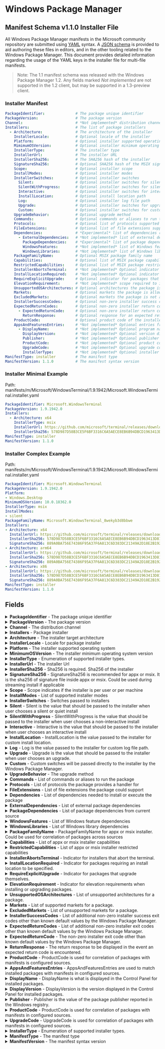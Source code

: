 # Windows Package Manager
## Manifest Schema v1.1.0 Installer File
All Windows Package Manager manifests in the Microsoft community repository are submitted using [YAML](https://yaml.org/spec/) syntax. A [JSON schema](https://github.com/microsoft/winget-cli/blob/master/schemas/JSON/manifests/v1.1.0/manifest.installer.1.1.0.json) is provided to aid authoring these files in editors, and in the other tooling related to the Windows Package Manager. This document provides detailed information regarding the usage of the YAML keys in the installer file for multi-file manifests. 

>Note: The 1.1 manifest schema was released with the Windows Package Manager 1.2. Any fields marked *Not implemented* are not supported in the 1.2 client, but may be supported in a 1.3-preview client.

### Installer Manifest

```YAML
PackageIdentifier:              # The package unique identifier
PackageVersion:                 # The package version
Channel:                        # *Not implemented* distribution channel
Installers:                     # The list of package installers
  - Architecture:               # The architecture of the installer
    InstallerLocale:            # Optional locale of the installer
    Platform:                   # Optional installer supported operating system
    MimimumOSVersion:           # Optional installer minimum operating system version
    InstallerType:              # The installer type
    InstallerUrl:               # The installer URL
    InstallerSha256:            # The SHA256 hash of the installer
    SignatureSha256:            # Optional SHA256 hash of the MSIX signature
    Scope:                      # Optional installer scope
    InstallModes:               # Optional installer modes
    InstallerSwitches:          # Optional installer switches
      Silent:                   # Optional installer switches for silent
      SilentWithProgress:       # Optional installer switches for silent with progress
      Interactive:              # Optional installer switches for interactive
      InstallLocation:          # Optional install location path
      Log:                      # Optional installer log file path
      Upgrade:                  # Optional installer switches for upgrade
      Custom:                   # Optional installer switches for custom behavior
    UpgradeBehavior:            # Optional upgrade method
    Commands:                   # Optional commands or aliases to run the package
    Protocols:                  # Optional list of protocols supported by the package
    FileExtensions:             # Optional list of file extensions supported by the package
    Dependencies:               # *Experimental* list of dependencies required by the package
      - ExternalDependencies:   # *Not implemented* list of external dependencies
        PackageDependencies:    # *Experimental* list of package dependencies
        WindowsFeatures:        # *Not implemented* list of Windows feature dependencies
        WindowsLibraries:       # *Not implemented* list of Windows library dependencies
    PackageFamilyName:          # Optional MSIX package family name
    Capabilities:               # Optional list of MSIX package capabilities
    RestrictedCapabilities:     # Optional list of MSIX package restricted capabilities
    InstallerAbortsTerminal:    # *Not implemented* Optional indicator for packages that abort terminal
    InstallLocationRequired:    # *Not implemented* Optional indicator for packages that require install location
    RequireExplicitUpgrade:     # Optional indicator for packages that upgrade themselves
    ElevationRequirement:       # *Not implemented* scope required to install package
    UnsupportedOSArchitectures: # Optional architectures the package is not supported on
    Markets:                    # Optional markets the package is allowed to be installed
    ExcludedMarkets:            # Optional markets the package is not allowed to be installed
    InstallerSuccessCodes:      # Optional non-zero installer success codes
    ExpectedReturnCodes:        # Optional non-zero installer return codes
      - ExpectedReturnCode:     # Optional non-zero installer return code
        ReturnResponse:         # Optional response for an expected return code
    ProductCode:                # Optional product code of the installer
    AppsAndFeaturesEntries:     # *Not implemented* Optional entries from the Add and Remove Programs (ARP) table
      - DisplayName:            # *Not implemented* Optional program name shown in the ARP entry
        DisplayVersion:         # *Not implemented* Optional version displayed in the ARP entry
        Publisher:              # *Not implemented* Optional publisher displayed in the ARP entry
        ProductCode:            # *Not implemented* Optional product code of the installer
        UpgradeCode:            # *Not implemented* Optional upgrade code of the installer
        InstallerType:          # *Not implemented* Optional installer type
ManifestType: installer         # The manifest type
ManifestVersion: 1.1.0          # The manifest syntax version
```

### Installer Minimal Example

Path: manifests/m/Microsoft/WindowsTerminal/1.9.1942/Microsoft.WindowsTerminal.installer.yaml

```YAML
PackageIdentifier: Microsoft.WindowsTerminal
PackageVersion: 1.9.1942.0
Installers:
  - Architecture: x64
    InstallerType: msix
    InstallerUrl: https://github.com/microsoft/terminal/releases/download/v1.9.1942.0/Microsoft.WindowsTerminal_1.9.1942.0_8wekyb3d8bbwe.msixbundle
    InstallerSha256: 578D987D58B3CE5F6BF3316C6A5AECE8EB6B94DBCD1963413D81CB313D6C28D5
ManifestType: installer
ManifestVersion: 1.1.0
```

### Installer Complex Example

Path: manifests/m/Microsoft/WindowsTerminal/1.9.1942/Microsoft.WindowsTerminal.installer.yaml

```YAML
PackageIdentifier: Microsoft.WindowsTerminal
PackageVersion: 1.9.1942.0
Platform:
- Windows.Desktop
MinimumOSVersion: 10.0.18362.0
InstallerType: msix
InstallModes:
- silent
PackageFamilyName: Microsoft.WindowsTerminal_8wekyb3d8bbwe
Installers:
- Architecture: x64
  InstallerUrl: https://github.com/microsoft/terminal/releases/download/v1.9.1942.0/Microsoft.WindowsTerminal_1.9.1942.0_8wekyb3d8bbwe.msixbundle
  InstallerSha256: 578D987D58B3CE5F6BF3316C6A5AECE8EB6B94DBCD1963413D81CB313D6C28D5
  SignatureSha256: 889A0BA756E74386F95A37F6A813C6D383DC21349A2D18E2B192D4E0E7F80659
- Architecture: arm64
  InstallerUrl: https://github.com/microsoft/terminal/releases/download/v1.9.1942.0/Microsoft.WindowsTerminal_1.9.1942.0_8wekyb3d8bbwe.msixbundle
  InstallerSha256: 578D987D58B3CE5F6BF3316C6A5AECE8EB6B94DBCD1963413D81CB313D6C28D5
  SignatureSha256: 889A0BA756E74386F95A37F6A813C6D383DC21349A2D18E2B192D4E0E7F80659
- Architecture: x86
  InstallerUrl: https://github.com/microsoft/terminal/releases/download/v1.9.1942.0/Microsoft.WindowsTerminal_1.9.1942.0_8wekyb3d8bbwe.msixbundle
  InstallerSha256: 578D987D58B3CE5F6BF3316C6A5AECE8EB6B94DBCD1963413D81CB313D6C28D5
  SignatureSha256: 889A0BA756E74386F95A37F6A813C6D383DC21349A2D18E2B192D4E0E7F80659
ManifestType: installer
ManifestVersion: 1.1.0
```

## Fields

<details>
 <summary><b>PackageIdentifier</b> - The package unique identifier</summary>

 **Required Field**

 This key is the unique identifier for a given package. This value is generally in the form of `Publisher.Package`. It is case sensitve, and this value must match the folder structure under the partition directory in GitHub.
</details>

<details>
 <summary><b>PackageVersion</b> - The package version</summary>

 **Required Field**

 This key represents the version of the package. It is related to the specific release this manifests targets. In some cases you will see a perfectly formed [semantic](https://semver.org) version number, and in other cases you might see something different. These may be date driven, or they might have other characters with some package specific meaning for example.

 The Windows Package Manager client uses this version to determine if an upgrade for a package is available. In some cases, packages may be released with a marketing driven version, and that causes trouble with the [`winget upgrade`](https://docs.microsoft.com/windows/package-manager/winget/upgrade) command. 

 >Note: The current best practice is to use the value reported in Add / Remove Programs when this version of the package is installed. In some cases, packages do not report a version resulting in an upgrade loop or other unwanted behavior. This practice may seem contrary to using semantic versioning, but it provides the best end to end experience for customers. It will take time for publishers and ISVs to migrate to semantic versioning, and some may intentionally choose to preserve other versioning schemes. In these cases, it is best practice to include the "AppsAndFeaturesEntries" section for each installer.
</details>

<details>
 <summary><b>Channel</b> - The distribution channel</summary>

 **Optional Field**

 This key represents the distribution channel for a package. Examples may include "stable" or "beta".

 >Note: This key is included for future use. The Windows Package Manager currently does not have any behavior associated with this key. The intent behind this key is to help disambiguate the different channels for packages lacking support for side by side installation. Some packages support having more than one package channel available on a system simultaneously; in this case it is better to use unique packages rather than channels. This key is intended to ensure the proper channel for a package is used during install and upgrade scenarios.
</details>

<details>
 <summary><b>Installers</b> - Package installer</summary>

 **Required Field**

 The key represents an installer for a package.

 >Note: Many of the keys related to installers may either be at the root level of the manifest, or included in an installer. Any values provided at the root level and not specified in an installer will be inherited.
</details>

<details>
 <summary><b>Architecture</b> - The installer target architecture</summary>

 **Required Field**

 This key represents the hardware architecture targeted by the installer. The Windows Package Manager will attempt to determine the best architecture to use. If emulation is available and the native hardware architecture does not have a supported installer, the emulated architecture may be used.
</details>

<details>
 <summary><b>InstallerLocale</b> - Locale for package installer</summary>

 **Optional Field**

 This key represents the locale for an installer *not* the package meta-data. Some installers are compiled with locale or language specific properties. If this key is present, it is used to represent the package locale for an installer.
 
 >Note: This key may be present in the root of the manifest as the default value for all installer nodes. This key may also be present in an individual installer node as well. If this key is in the manifest root and in an installer node, the value in the installer node will apply.
</details>

<details>
 <summary><b>Platform</b> - The installer supported operating system</summary>

 **Optional Field**

 This key represents the Windows platform targeted by the installer. The Windows Package Manager currently supports "Windows.Desktop" and "Windows.Universal". The Windows Package Manager client currently has no behavior associated with this property. It was added for future looking scenarios.

 >Note: This key may be present in the root of the manifest as the default value for all installer nodes. This key may also be present in an individual installer node as well. If this key is in the manifest root and in an installer node, the value in the installer node will apply.
</details>

<details>
 <summary><b>MinimumOSVersion</b> - The installer minimum operating system version</summary>

 **Optional Field**

 This key represents the minimum version of the Windows operating system supported by the package.
 
 >Note: This key may be present in the root of the manifest as the default value for all installer nodes. This key may also be present in an individual installer node as well. If this key is in the manifest root and in an installer node, the value in the installer node will apply.
</details>

<details>
 <summary><b>InstallerType</b> - Enumeration of supported installer types.</summary>

 **Required Field**

 This key represents the installer type for the package. The Windows Package Manager supports [MSIX](https://docs.microsoft.com/windows/msix/overview), [MSI](https://docs.microsoft.com/windows/win32/msi/windows-installer-portal), and executable installers. Some well known formats ([Inno](https://jrsoftware.org/isinfo.php), [Nullsoft](https://sourceforge.net/projects/nsis/), [WiX](https://wixtoolset.org/), and [Burn](https://wixtoolset.org/documentation/manual/v3/bundle/)) provide standard sets of installer switches to provide different installer experiences.

 >Note: The Windows Package Manager defaults to the install mode providing install progress. A best practice is to determine if one of the supported installer technologies was used to build an installer with the .exe file extension. The [Windows Package Manager Manifest Creator](https://github.com/microsoft/winget-create) tool can be used to determine if one of the known tools was used to build an installer with the .exe file extension.

 >Note: The Windows Package Manager 1.2 does not support loose executables with the .exe or .com file extension directly. Compressed files containing installers,  loose executables, and Progressive Web Applications (PWAs) are also not supported.
 
 >Note: This key may be present in the root of the manifest as the default value for all installer nodes. This key may also be present in an individual installer node as well. If this key is in the manifest root and in an installer node, the value in the installer node will apply.
</details>

<details>
 <summary><b>InstallerUrl</b> - The installer Url</summary>

 **Required Field**

 This key represents the URL to download the installer.
</details>

<details>
 <summary><b>InstallerSha256</b> - Sha256 is required. Sha256 of the installer</summary>

 **Required Field**

 This key represents the SHA 256 hash for the installer. It is used to confirm the installer has not been modified. The Windows Package Manager will compare the hash in the manifest with the calculated hash of the installer after it has been downloaded.

 >Note:  The [Windows Package Manager Manifest Creator](https://github.com/microsoft/winget-create) can be used to determine the SHA 256 of the installer. The `winget hash &lt;pathToInstaller&gt;` command can also be used to determine the SHA 256 of the installer.
</details>

<details>
 <summary><b>SignatureSha256</b> - SignatureSha256 is recommended for appx or msix. It is the sha256 of signature file inside appx or msix. Could be used during streaming install if applicable</summary>

 **Optional Field**

 This key represents the signature file (AppxSignature.p7x) inside an MSIX installer. It is used to provide streaming install for MSIX packages.

 >Note: MSIX installers must be signed to be included in the Microsoft community package repository. If the installer is an MSIX this signature should be included in the manifest. The [Windows Package Manager Manifest Creator](https://github.com/microsoft/winget-create) can be used to determine the signature SHA 256. The `winget hash <pathToInstaller> --msix` command can also be used to determine the signature SHA 256.
</details>

<details>
 <summary><b>Scope</b> - Scope indicates if the installer is per user or per machine</summary>

 **Optional Field**

 This key represents the scope the package is installed under. The two configurations are "user" and "machine". Some installers support only one of these scopes while others support both via arguments passed to the installer using "InstallerSwitches".
 
 >Note: This key may be present in the root of the manifest as the default value for all installer nodes. This key may also be present in an individual installer node as well. If this key is in the manifest root and in an installer node, the value in the installer node will apply.
</details>

<details>
 <summary><b>InstallModes</b> - List of supported installer modes</summary>

 **Optional Field**

 This key represents the install modes supported by the installer. The Microsoft community package repository requires a package support "silent" and "silent with progress". The Windows Package Manager also supports "interactive" installers. The Windows Package Manager client does not have any behavior associated with this key.

 >Note: Some installers will attempt to install missing dependencies. If these dependencies require user interaction, the package will not be allowed into the Microsoft community package repository.

 >Note: This key may be present in the root of the manifest as the default value for all installer nodes. This key may also be present in an individual installer node as well. If this key is in the manifest root and in an installer node, the value in the installer node will apply.
</details>

<details>
  <summary><b>InstallerSwitches</b> - Switches passed to installers</summary>

  **Optional Field**

  This key represents the set of switches passed to installers. 

   **Windows Package Manager Community Repository**

   The Microsoft community repository currently requires support for silent and silent with progress installation. Many custom .exe installers will require the proper switches to meet this requirement. The [Windows Package Manager Manifest Creator](https://github.com/microsoft/winget-create) tool can be used to determine if one of the known tools was used to build an installer with the .exe file extension. In the event the tool is unable to determine the tool used to build the installer, the publisher may have documentation for the proper switches.
</details>

<details>
 <summary><b>Silent</b> - Silent is the value that should be passed to the installer when user chooses a silent or quiet install</summary>

 **Optional Field**

 This key represents switches passed to the installer to provide a silent install experience. These would be used when the command `winget install <package> --silent` is executed.

 >Note: When the Windows Package Manager installs a package using the "silent" install mode, any custom switches will also be passed to the installer. If a user applies override switches via command line via the Windows Package Manager, none of the switches from the manifest will be passed to the installer.
 
 >Note: This key may be present in the root of the manifest as the default value for all installer nodes. This key may also be present in an individual installer node as well. If this key is in the manifest root and in an installer node, the value in the installer node will apply.
</details>

<details>
 <summary><b>SilentWithProgress</b> - SilentWithProgress is the value that should be passed to the installer when user chooses a non-interactive install</summary>

 **Optional Field**

 This key represents switches passed to the installer to provide a silent with progress install experience. This is intended to allow a progress indication to the user, and the indication may come from an installer UI dialogue, but it must not require user interaction to complete. The Windows Package Manager currently defaults to this install experience.

 >Note: When the Windows Package Manager installs a package using the "silent with progress" install mode, any custom switches will also be passed to the installer. If a user applies override switches via command line via the Windows Package Manager, none of the switches from the manifest will be passed to the installer.
</details>

<details>
 <summary><b>Interactive</b> - Interactive is the value that should be passed to the installer when user chooses an interactive install</summary>

 **Optional Field**

 This key represents switches passed to the installer to provide an interactive install experience. This is intended to allow a user to interact with the installer. These would be used when the command `winget install <package> --interactive` is executed.

 >Note: When the Windows Package Manager installs a package using the "interactive" install mode, any custom switches will also be passed to the installer. If a user applies override switches via command line via the Windows Package Manager, none of the switches from the manifest will be passed to the installer.
</details>

<details>
 <summary><b>InstallLocation</b> - InstallLocation is the value passed to the installer for custom install location. </summary>

 **Optional Field**

 This key represents the path to install the package if the installer supports installing the package in a user configurable location. The **&lt;INSTALLPATH&gt;** token can be included in the switch value so the Windows Package Manager will replace the token with user provided path.
</details>

<details>
 <summary><b>Log</b> - Log is the value passed to the installer for custom log file path.</summary>

 **Optional Field**

  This key represents the path logs will be directed to if the installer supports specifying the log path in a user configurable location. The **&lt;LOGPATH&gt;** token can be included in the switch value so the Windows Package Manager will replace the token with user provided path.
</details>

<details>
 <summary><b>Upgrade</b> - Upgrade is the value that should be passed to the installer when user chooses an upgrade.</summary>

 **Optional Field**

 This key represents the switches to be passed to the installer during an upgrade. This will happen only if the upgrade behavior is "install".

 >Note: If a user applies override switches via command line via the Windows Package Manager, none of the switches from the manifest will be passed to the installer.
</details>

<details>
 <summary><b>Custom</b> - Custom switches will be passed directly to the installer by the Windows Package Manager.</summary>

 **Optional Field**

 This key represents any switches the Windows Package Manager will pass to the installer in addition to "Silent", "SilentWithProgress", and "Interactive".
 
 >Note: If a user applies override switches via command line via the Windows Package Manager, none of the switches from the manifest will be passed to the installer.
</details>

<details>
 <summary><b>UpgradeBehavior</b> - The upgrade method</summary>

 **Optional Field**

 This key represents what the Windows Package Manager should do regarding the currently installed package during a package upgrade. If the package should be uninstalled first, the "uninstallPrevious" value should be specified.

 >Note: This key may be present in the root of the manifest as the default value for all installer nodes. This key may also be present in an individual installer node as well. If this key is in the manifest root and in an installer node, the value in the installer node will apply.
</details>

<details>
 <summary><b>Commands</b> - List of commands or aliases to run the package</summary>

 **Optional Field**

 This key represents any commands or aliases used to execute the package after it has been installed.

 >Note: The Windows Package Manager does not update the path during the install workflow. In those cases, the user may need to restart their shell or terminal before the command will execute the newly installed package. The Windows Package Manager does not support any behavior related to commands or aliases.
 
 >Note: This key may be present in the root of the manifest as the default value for all installer nodes. This key may also be present in an individual installer node as well. If this key is in the manifest root and in an installer node, the value in the installer node will apply.
</details>

<details>
 <summary><b>Protocols</b> - List of protocols the package provides a handler for</summary>

 **Optional Field**

 This key represents any protocols supported by the package. The Windows Package Manager does not support any behavior related to protocols handled by a package.

 >Note: This key may be present in the root of the manifest as the default value for all installer nodes. This key may also be present in an individual installer node as well. If this key is in the manifest root and in an installer node, the value in the installer node will apply.
</details>

<details>
 <summary><b>FileExtensions</b> - List of file extensions the package could support</summary>

 **Optional Field**

 This key represents any file extensions supported by the package. The Windows Package Manager does not support any behavior related to the file extensions supported by the package.

 >Note: This key may be present in the root of the manifest as the default value for all installer nodes. This key may also be present in an individual installer node as well. If this key is in the manifest root and in an installer node, the value in the installer node will apply.
</details>

<details>
 <summary><b>Dependencies</b> - List of dependencies needed to install or execute the package</summary>

 **Optional Field**

 This key represents any dependencies required to install or run the package.

 >Note: The Windows Package Manager does not support any behavior related to dependencies.

 >Note: This key may be present in the root of the manifest as the default value for all installer nodes. This key may also be present in an individual installer node as well. If this key is in the manifest root and in an installer node, the value in the installer node will apply.
</details>

<details>
 <summary><b>ExternalDependencies</b> - List of external package dependencies</summary>

 **Optional Field**

 This key represents any external dependencies required to install or run the package.

 >Note: The Windows Package Manager does not support any behavior related to dependencies.
</details>

<details>
 <summary><b>PackageDependencies</b> - List of package dependencies from current source</summary>

 **Optional Field**

 This key represents any packages from the same source required to install or run the package.

 >Note: The Windows Package Manager does not support any behavior related to dependencies.
</details>

<details>
 <summary><b>WindowsFeatures</b> - List of Windows feature dependencies</summary>

 **Optional Field**

 This key represents any Windows features required to install or run the package.

 >Note: The Windows Package Manager does not support any behavior related to dependencies.
</details>

<details>
 <summary><b>WindowsLibraries</b> - List of Windows library dependencies</summary>

 **Optional Field**

 This key represents any Windows libraries required to install or run the package.

 >Note: The Windows Package Manager does not support any behavior related to dependencies.
</details>

<details>
 <summary><b>PackageFamilyName</b> - PackageFamilyName for appx or msix installer. Could be used for correlation of packages across sources</summary>

 **Optional Field**

 This key represents the package family name specified in an MSIX installer. This value is used to assist with matching packages from a source to the program installed in Windows via Add / Remove Programs for list, and upgrade behavior.
 
 >Note: This key may be present in the root of the manifest as the default value for all installer nodes. This key may also be present in an individual installer node as well. If this key is in the manifest root and in an installer node, the value in the installer node will apply.
</details>

<details>
 <summary><b>Capabilities</b> - List of appx or msix installer capabilities</summary>

 **Optional Field**

 This key represents the capabilities provided by an MSIX package. More information is available for [App capability declarations](https://docs.microsoft.com/windows/uwp/packaging/app-capability-declarations)

 >Note: This key may be present in the root of the manifest as the default value for all installer nodes. This key may also be present in an individual installer node as well. If this key is in the manifest root and in an installer node, the value in the installer node will apply.
</details>

<details>
 <summary><b>RestrictedCapabilities</b> - List of appx or msix installer restricted capabilities</summary>

 **Optional Field**

 This key represents the restricted capabilities provided by an MSIX package. More information is available for [App capability declarations](https://docs.microsoft.com/windows/uwp/packaging/app-capability-declarations)

 >Note: This key may be present in the root of the manifest as the default value for all installer nodes. This key may also be present in an individual installer node as well. If this key is in the manifest root and in an installer node, the value in the installer node will apply.
</details>

<details>
 <summary><b>InstallerAbortsTerminal</b> - Indicator for installers that abort the terminal.</summary>

 **Optional Field**

 This key represents the behavior associated with installers that abort the terminal. This most often occurs when a user is performing an upgrade of the running terminal. 

 >Note: Windows Terminal no longer causes this to occur as the MSIX install behavior from the Windows Package Manager is deferred registration.
</details>

<details>
 <summary><b>InstallLocationRequired</b> - Indicator for packages requiring an install location to be specified.</summary>

 **Optional Field**

 This key represents the requirement to have an install location specified. These installers are known to deploy files to the location the installer is executed in.

 >Note: The behavior associated with this key is not implemented in the Windows Package Manager 1.2 client.
</details>

<details>
  <summary><b>RequireExplicitUpgrade</b> - Indicator for packages that upgrade themselves.</summary>

  **Optional Field**

  This key identifies packages that upgrade themselves. By default, they are excluded from `winget upgrade --all`.
</details>

<details>
  <summary><b>ElevationRequirement</b> - Indicator for elevation requirements when installing or upgrading packages.</summary>

  **Optional Field**
  
  This key represents which scope a package is required to be executed under. Some packages require user level execution while others require administrative level execution.

 >Note: The behavior associated with this key is not implemented in the Windows Package Manager 1.2 client.
</details>

<details>
  <summary><b>UnsupportedOSArchitectures</b> - List of unsupported architectures for a package.</summary>

  **Optional Field** 
  
  This key represents any architectures a package is known not to be compatible with. Generally, this is associated with emulation modes.
</details>

<details>
  <summary><b>Markets</b> - List of supported markets for a package.</summary>

  **Optional Field** 
  
  This key represents any markets a package may be installed in.

  >Note: If a market is listed in both this key and the ExcludedMarkets key, the market will be excluded. Both keys are present to reduce the need to list the larger set of markets.
</details>

<details>
  <summary><b>ExcludedMarkets</b> - List of unsupported markets for a package.</summary>

  **Optional Field** 
  
  This key represents any markets a package may not be installed in.

  >Note: If a market is listed in both this key and the Markets key, the market will be excluded. Both keys are present to reduce the need to list the larger set of markets.
</details>

<details>
 <summary><b>InstallerSuccessCodes</b> - List of additional non-zero installer success exit codes other than known default values by the Windows Package Manager.</summary>

 **Optional Field**

 This key represents any status codes returned by the installer representing a success condition other than zero.

 >Note: Some return codes indicate a reboot is suggested or required. The Windows Package Manager does not support the reboot behavior currently. Some installers will force a reboot, and the Windows Package Manager does not currently suppress reboot behavior.
 
 >Note: This key may be present in the root of the manifest as the default value for all installer nodes. This key may also be present in an individual installer node as well. If this key is in the manifest root and in an installer node, the value in the installer node will apply.
</details>

<details>
 <summary><b>ExpectedReturnCodes</b> - List of additional non-zero installer  exit codes other than known default values by the Windows Package Manager.</summary>

 **Optional Field**

 This key represents any status codes returned by the installer representing a condition other than zero.

 >Note: Some return codes indicate a reboot is suggested or required. The Windows Package Manager does not support the reboot behavior currently. Some installers will force a reboot, and the Windows Package Manager does not currently suppress reboot behavior.
 
 >Note: This key may be present in the root of the manifest as the default value for all installer nodes. This key may also be present in an individual installer node as well. If this key is in the manifest root and in an installer node, the value in the installer node will apply.
</details>

<details>
 <summary><b>ExpectedReturnCode</b> - The non-zero installer exit code other than known default values by the Windows Package Manager.</summary>

 **Optional Field**

 This key represents any status code returned by the installer representing a condition other than zero. MSIX and MSI packages have well known return codes. This is primarily intended for executable installers that have custom or unique return coes that can be mapped to a return response.
</details>

<details>
 <summary><b>ReturnResponse</b> - The return response to be displayed in the event an expected return code is encountered.</summary>

 **Optional Field**

 This key represents a return response to display when an installer returns an expected return code. MSIX and MSI packages have well known return codes. This is primarily intended for executable installers that have custom or unique return codes that can be mapped to a return response.

 >Note: An enumerated list of values in the JSON schema must be specified for consistency of user experience.
</details>

<details>
 <summary><b>ProductCode</b> - ProductCode is used for correlation of packages with manifests is configured sources.</summary>

 **Optional Field**

 This key represents the product code specified in an MSI installer. This value is used to assist with matching packages from a source to the program installed in Windows via Add / Remove Programs for list, and upgrade behavior.
 
 >Note: This key may be present in the root of the manifest as the default value for all installer nodes. This key may also be present in an individual installer node as well. If this key is in the manifest root and in an installer node, the value in the installer node will apply.
</details>

<details>
 <summary><b>AppsAndFeaturesEntries</b> - AppsAndFeaturesEntries are used to match installed packages with manifests in configured sources.</summary>

 **Optional Field**

  This key represents the values reported by Windows Apps & Features. When a package is installed, entries are made into the Windows Registry. 

  >Note: The AppsAndFeatures behavior is not implemented in the Windows Package Manager 1.2 client.
</details>

<details>
 <summary><b>DisplayName</b> - DisplayName is what is displayed in the Control Panel for installed packages.</summary>

 **Optional Field**

 This key represents the package name as displayed in Windows Apps & Features. It is used to help correlate installed packages with manifests in configured sources.

 >Note: The AppsAndFeatures behavior is not implemented in the Windows Package Manager 1.2 client.
</details>

<details>
 <summary><b>DisplayVersion</b> - DisplayVersion is the version displayed in the Control Panel for installed packages.</summary>

 **Optional Field**

 This key represents the package version as displayed in Windows Apps & Features. It is used to help correlate installed packages with manifests in configured sources.
 
 >Note: The AppsAndFeatures behavior is not implemented in the Windows Package Manager 1.2 client.
</details>

<details>
 <summary><b>Publisher</b> - Publisher is the value of the package publisher reported in the Windows registry.</summary>

 **Optional Field**

 This key represents the Publisher reported in the Windows registry. It is used to help correlate installed packages with manifests in configured sources.
 
 >Note: The AppsAndFeatures behavior is not implemented in the Windows Package Manager 1.2 client.
</details>                  

<details>
 <summary><b>ProductCode</b> - ProductCode is used for correlation of packages with manifests in configured sources.</summary>

 **Optional Field**

 This key represents the product code for a package. It is used to help correlate installed packages with manifests in configured sources.

 >Note: This key is displayed twice for completeness. As the AppsAndFeatures behavior is not implemented in the Windows Package Manager 1.2 client, the description and usage above is implemented.
</details>

<details>
 <summary><b>UpgradeCode</b> - UpgradeCode is used for correlation of packages with manifests in configured sources.</summary>

 **Optional Field**

 This key represents the upgrade code for a package. It is used to help correlate installed packages with manifests in configured sources.

 >Note: The AppsAndFeatures behavior is not implemented in the Windows Package Manager 1.2 client.
</details>

<details>
 <summary><b>InstallerType</b> - Enumeration of supported installer types.</summary>

 **Optional Field**

 This key represents the. It is used to help correlate installed packages with manifests in configured sources. In some cases an installer is an .exe based installer, but it contains an MSI installer. This key will help the Windows Package Manager understand if upgrading an MSI should be performed when it is contained in an .exe installer.

 >Note: This key is displayed twice for completeness. As the AppsAndFeatures behavior is not implemented in the Windows Package Manager 1.2 client, the description and usage above is implemented.
</details>

<details>
 <summary><b>ManifestType</b> - The manifest type</summary>

 **Required Field**

 This key must have the value "installer". The Microsoft community package repository validation pipelines also use this value to determine appropriate validation rules when evaluating this file.
</details>

<details>
 <summary><b>ManifestVersion</b> - The manifest syntax version</summary>

 **Required Field**

 This key must have the value "1.1.0". The Microsoft community package repository validation pipelines also use this value to determine appropriate validation rules when evaluating this file.
</details>
